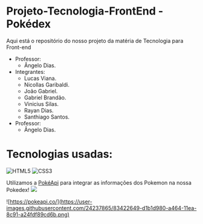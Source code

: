 # Projeto-Tecnologia-FrontEnd - Pokédex
Aqui está o repositório do nosso projeto da matéria de Tecnologia para Front-end
* Professor:
  - Ângelo Dias.
* Integrantes:
  - Lucas Viana.
  - Nicollas Garibaldi.
  - João Gabriel.
  - Gabriel Brandão.
  - Vinicius Silas.
  - Rayan Dias.
  - Santhiago Santos.
* Professor:
  - Ângelo Dias.

 # Tecnologias usadas:
![HTML5](https://img.shields.io/badge/html5-%23E34F26.svg?style=for-the-badge&logo=html5&logoColor=white)
![CSS3](https://img.shields.io/badge/css3-%231572B6.svg?style=for-the-badge&logo=css3&logoColor=white)

  Utilizamos a [PokéApi](https://pokeapi.co/) para integrar as informações dos Pokemon na nossa Pokedex! ![](https://user-images.githubusercontent.com/24237865/83422649-d1b1d980-a464-11ea-8c91-a24fdf89cd6b.png)

  ![https://pokeapi.co/](https://user-images.githubusercontent.com/24237865/83422649-d1b1d980-a464-11ea-8c91-a24fdf89cd6b.png)
